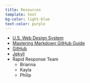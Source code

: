 ```yaml
---
title: Resources
template: text
bg-color: light-blue
text-color: purple
---
```


- [U.S. Web Design System](https://designsystem.digital.gov/)
- [Mastering Markdown GitHub Guide](https://guides.github.com/features/mastering-markdown/)
- [GitHub](https://github.com/)
- [Jekyll](https://jekyllrb.com/)
- Rapid Response Team
    - Brianna
    - Kayla
    - Philip